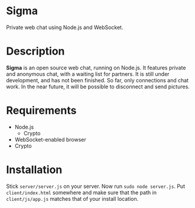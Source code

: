Sigma
=====

Private web chat using Node.js and WebSocket.

Description
============
**Sigma** is an open source web chat, running on Node.js. It features private and anonymous chat, with a waiting list for partners. It is still under development, and has not been finished. So far, only connections and chat work. In the near future, it will be possible to disconnect and send pictures.

Requirements
============
  * Node.js
    * Crypto
  * WebSocket-enabled browser
  * Crypto
  
Installation
============
Stick `server/server.js` on your server. Now run `sudo node server.js`. Put `client/index.html` somewhere and make sure that the path in `client/js/app.js` matches that of your install location.
